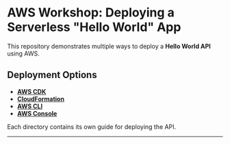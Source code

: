 # AWS Workshop: Deploying a Serverless "Hello World" App

This repository demonstrates multiple ways to deploy a **Hello World API** using AWS.

## Deployment Options

- **[AWS CDK](cdk/README.md)**
- **[CloudFormation](cloudformation/README.md)**
- **[AWS CLI](aws-cli/README.md)**
- **[AWS Console](aws-console/README.md)**

Each directory contains its own guide for deploying the API.


---
